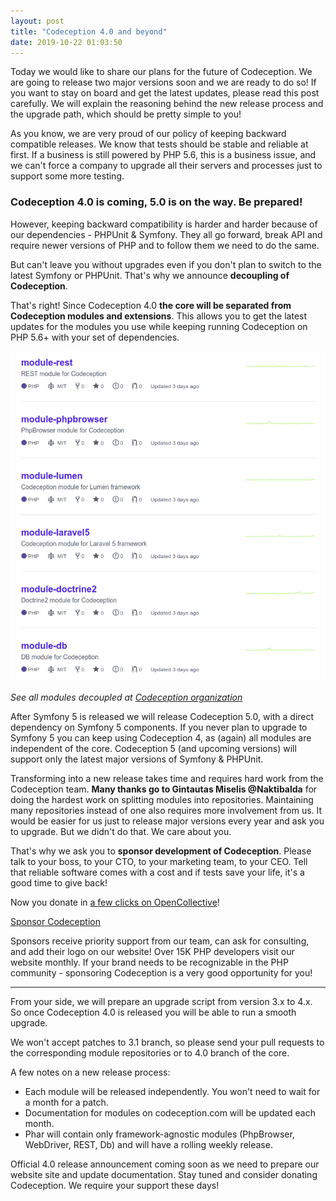```yaml
---
layout: post
title: "Codeception 4.0 and beyond"
date: 2019-10-22 01:03:50
---
```



Today we would like to share our plans for the future of Codeception. 
We are going to release two major versions soon and we are ready to do so!
If you want to stay on board and get the latest updates, please read this post carefully. We will explain the reasoning behind the new release process and the upgrade path, which should be pretty simple to you!

As you know, we are very proud of our policy of keeping backward compatible releases. We know that tests should be stable and reliable at first. If a business is still powered by PHP 5.6, this is a business issue, and we can't force a company to upgrade all their servers and processes just to support some more testing. 

### Codeception 4.0 is coming, 5.0 is on the way. Be prepared!

However, keeping backward compatibility is harder and harder because of our dependencies - PHPUnit & Symfony. They all go forward, break API and require newer versions of PHP and to follow them we need to do the same. 

But can't leave you without upgrades even if you don't plan to switch to the latest Symfony or PHPUnit. That's why we announce **decoupling of Codeception**.

That's right! Since Codeception 4.0 **the core will be separated from Codeception modules and extensions**. This allows you to get the latest updates for the modules you use while keeping running Codeception on PHP 5.6+ with your set of dependencies.

![](/images/decoupled-modules.png)

*See all modules decoupled at [Codeception organization](https://github.com/codeception)*

After Symfony 5 is released we will release Codeception 5.0, with a direct dependency on Symfony 5 components. If you never plan to upgrade to Symfony 5 you can keep using Codeception 4, as (again) all modules are independent of the core. Codeception 5 (and upcoming versions) will support only the latest major versions of Symfony & PHPUnit.

Transforming into a new release takes time and requires hard work from the Codeception team. **Many thanks go to Gintautas Miselis @Naktibalda** for doing the hardest work on splitting modules into repositories. Maintaining many repositories instead of one also requires more involvement from us. It would be easier for us just to release major versions every year and ask you to upgrade. But we didn't do that. We care about you.

That's why we ask you to **sponsor development of Codeception**. Please talk to your boss, to your CTO, to your marketing team, to your CEO. Tell that reliable software comes with a cost and if tests save your life, it's a good time to give back! 

Now you donate in [a few clicks on OpenCollective](https://opencollective.com/codeception/)!

<p class="text-center">
<a href="https://opencollective.com/codeception/" class="btn btn-lg btn-success" role="button">Sponsor Codeception</a></p>

Sponsors receive priority support from our team, can ask for consulting, and add their logo on our website! Over 15K PHP developers visit our website monthly. If your brand needs to be recognizable in the PHP community - sponsoring Codeception is a very good opportunity for you!

---

From your side, we will prepare an upgrade script from version 3.x to 4.x. So once Codeception 4.0 is released you will be able to run a smooth upgrade. 

We won't accept patches to 3.1 branch, so please send your pull requests to the corresponding module repositories or to 4.0 branch of the core. 

A few notes on a new release process:

* Each module will be released independently. You won't need to wait for a month for a patch.
* Documentation for modules on codeception.com will be updated each month.
* Phar will contain only framework-agnostic modules (PhpBrowser, WebDriver, REST, Db) and will have a rolling weekly release.

Official 4.0 release announcement coming soon as we need to prepare our website site and update documentation. Stay tuned and consider donating Codeception. We require your support these days!

